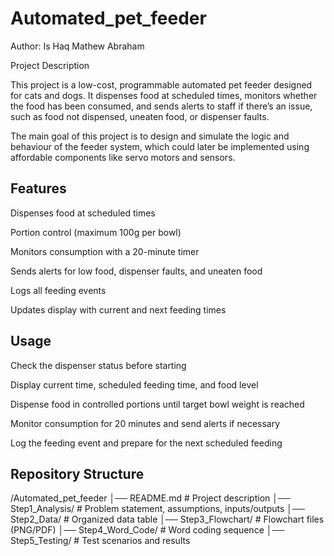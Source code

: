 # Automated_pet_feeder
Author: Is Haq Mathew Abraham

Project Description

This project is a low-cost, programmable automated pet feeder designed for cats and dogs. It dispenses food at scheduled times, monitors whether the food has been consumed, and sends alerts to staff if there’s an issue, such as food not dispensed, uneaten food, or dispenser faults.

The main goal of this project is to design and simulate the logic and behaviour of the feeder system, which could later be implemented using affordable components like servo motors and sensors.

## Features

Dispenses food at scheduled times

Portion control (maximum 100g per bowl)

Monitors consumption with a 20-minute timer

Sends alerts for low food, dispenser faults, and uneaten food

Logs all feeding events

Updates display with current and next feeding times

## Usage

Check the dispenser status before starting

Display current time, scheduled feeding time, and food level

Dispense food in controlled portions until target bowl weight is reached

Monitor consumption for 20 minutes and send alerts if necessary

Log the feeding event and prepare for the next scheduled feeding

## Repository Structure
/Automated_pet_feeder
│── README.md               # Project description
│── Step1_Analysis/         # Problem statement, assumptions, inputs/outputs
│── Step2_Data/             # Organized data table
│── Step3_Flowchart/        # Flowchart files (PNG/PDF)
│── Step4_Word_Code/        # Word coding sequence
│── Step5_Testing/          # Test scenarios and results
